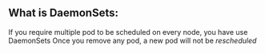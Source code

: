 ## What is DaemonSets:

  If you require multiple pod to be scheduled on every node, you have use DaemonSets
  Once you remove any pod, a new pod will not be *rescheduled*

